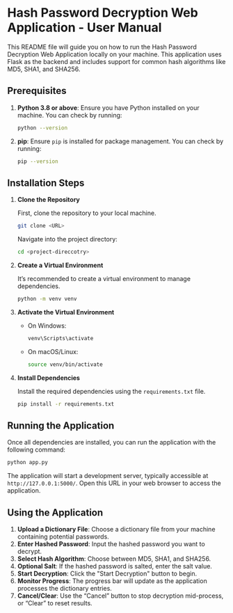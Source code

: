 # Hash Password Decryption Web Application - User Manual

This README file will guide you on how to run the Hash Password Decryption Web Application locally on your machine. This application uses Flask as the backend and includes support for common hash algorithms like MD5, SHA1, and SHA256.

## Prerequisites

1. **Python 3.8 or above**: Ensure you have Python installed on your machine. You can check by running:
   ```bash
   python --version
   ```
2. **pip**: Ensure `pip` is installed for package management. You can check by running:
   ```bash
   pip --version
   ```

## Installation Steps

1. **Clone the Repository**

   First, clone the repository to your local machine.
   ```bash
   git clone <URL>
   ```
   Navigate into the project directory:
   ```bash
   cd <project-direccotry>
   ```

2. **Create a Virtual Environment**

   It’s recommended to create a virtual environment to manage dependencies.
   ```bash
   python -m venv venv
   ```

3. **Activate the Virtual Environment**

   - On Windows:
     ```bash
     venv\Scripts\activate
     ```
   - On macOS/Linux:
     ```bash
     source venv/bin/activate
     ```

4. **Install Dependencies**

   Install the required dependencies using the `requirements.txt` file.
   ```bash
   pip install -r requirements.txt
   ```

## Running the Application

Once all dependencies are installed, you can run the application with the following command:

```bash
python app.py
```

The application will start a development server, typically accessible at `http://127.0.0.1:5000/`. Open this URL in your web browser to access the application.

## Using the Application

1. **Upload a Dictionary File**: Choose a dictionary file from your machine containing potential passwords.
2. **Enter Hashed Password**: Input the hashed password you want to decrypt.
3. **Select Hash Algorithm**: Choose between MD5, SHA1, and SHA256.
4. **Optional Salt**: If the hashed password is salted, enter the salt value.
5. **Start Decryption**: Click the "Start Decryption" button to begin.
6. **Monitor Progress**: The progress bar will update as the application processes the dictionary entries.
7. **Cancel/Clear**: Use the “Cancel” button to stop decryption mid-process, or “Clear” to reset results.

